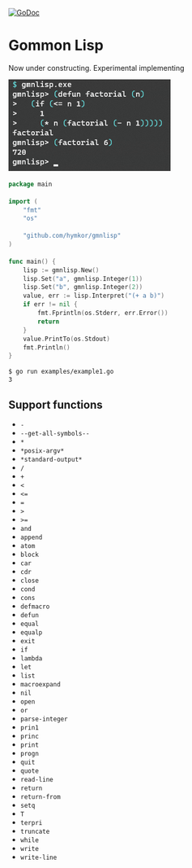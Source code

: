 [![GoDoc](https://godoc.org/github.com/hymkor/gmnlisp?status.svg)](https://godoc.org/github.com/hymkor/gmnlisp)

Gommon Lisp
===========

Now under constructing. Experimental implementing

![Example image](factorial.png)

```go
package main

import (
    "fmt"
    "os"

    "github.com/hymkor/gmnlisp"
)

func main() {
    lisp := gmnlisp.New()
    lisp.Set("a", gmnlisp.Integer(1))
    lisp.Set("b", gmnlisp.Integer(2))
    value, err := lisp.Interpret("(+ a b)")
    if err != nil {
        fmt.Fprintln(os.Stderr, err.Error())
        return
    }
    value.PrintTo(os.Stdout)
    fmt.Println()
}
```

```
$ go run examples/example1.go
3
```

Support functions
-----------------

- `-`
- `--get-all-symbols--`
- `*`
- `*posix-argv*`
- `*standard-output*`
- `/`
- `+`
- `<`
- `<=`
- `=`
- `>`
- `>=`
- `and`
- `append`
- `atom`
- `block`
- `car`
- `cdr`
- `close`
- `cond`
- `cons`
- `defmacro`
- `defun`
- `equal`
- `equalp`
- `exit`
- `if`
- `lambda`
- `let`
- `list`
- `macroexpand`
- `nil`
- `open`
- `or`
- `parse-integer`
- `prin1`
- `princ`
- `print`
- `progn`
- `quit`
- `quote`
- `read-line`
- `return`
- `return-from`
- `setq`
- `T`
- `terpri`
- `truncate`
- `while`
- `write`
- `write-line`
